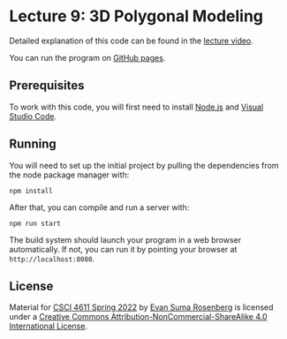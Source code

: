 # Lecture 9: 3D Polygonal Modeling

Detailed explanation of this code can be found in the [lecture video](https://mediaspace.umn.edu/media/t/1_xyf7jypd).

You can run the program on [GitHub pages](https://csci-4611-spring-2022.github.io/Lecture-9).

## Prerequisites

To work with this code, you will first need to install [Node.js](https://nodejs.org/en/) and [Visual Studio Code](https://code.visualstudio.com/). 

## Running

You will need to set up the initial project by pulling the dependencies from the node package manager with:

```
npm install
```

After that, you can compile and run a server with:

```
npm run start
```

The build system should launch your program in a web browser automatically.  If not, you can run it by pointing your browser at `http://localhost:8080`.

## License

Material for [CSCI 4611 Spring 2022](https://canvas.umn.edu/courses/290928/assignments/syllabus) by [Evan Suma Rosenberg](https://illusioneering.umn.edu/) is licensed under a [Creative Commons Attribution-NonCommercial-ShareAlike 4.0 International License](http://creativecommons.org/licenses/by-nc-sa/4.0/).
